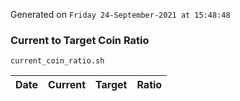 Generated on `Friday 24-September-2021 at 15:48:48`

### Current to Target Coin Ratio
`current_coin_ratio.sh`

Date|Current|Target|Ratio
---|---|---|---

